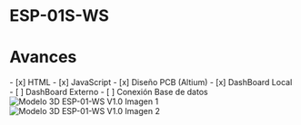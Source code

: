 <div>
    <div>
        <H1>ESP-01S-WS</H1>
    </div>    
    <div>
        <H1>Avances</H1>
        - [x] HTML
        - [x] JavaScript
        - [x] Diseño PCB (Altium)
        - [x] DashBoard Local
        - [ ] DashBoard Externo
        - [ ] Conexión Base de datos
    </div>    
    <div>
        <img src="Diseño/ESP-01S-WS/Img/Capturas/01.jpeg" alt="Modelo 3D ESP-01-WS V1.0 Imagen 1">        
        <img src="Diseño/ESP-01S-WS/Img/Capturas/02.jpeg" alt="Modelo 3D ESP-01-WS V1.0 Imagen 2">      
    </div>
</div>